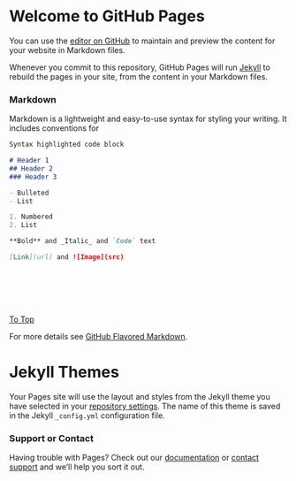 # Welcome to GitHub Pages

You can use the [editor on GitHub](https://github.com/Mananoy/Mananoy.github.io/edit/main/index.md) to maintain and preview the content for your website in Markdown files.

Whenever you commit to this repository, GitHub Pages will run [Jekyll](https://jekyllrb.com/) to rebuild the pages in your site, from the content in your Markdown files.

### Markdown

Markdown is a lightweight and easy-to-use syntax for styling your writing. It includes conventions for

```markdown
Syntax highlighted code block

# Header 1
## Header 2
### Header 3

- Bulleted
- List

1. Numbered
2. List

**Bold** and _Italic_ and `Code` text

[Link](url) and ![Image](src)
```
&nbsp;  
&nbsp; 
&nbsp;  
&nbsp; 
&nbsp;  
&nbsp; 

[To Top](#welcome-to-github-pages)

For more details see [GitHub Flavored Markdown](https://guides.github.com/features/mastering-markdown/).

# Jekyll Themes

Your Pages site will use the layout and styles from the Jekyll theme you have selected in your [repository settings](https://github.com/Mananoy/Mananoy.github.io/settings). The name of this theme is saved in the Jekyll `_config.yml` configuration file.

### Support or Contact

Having trouble with Pages? Check out our [documentation](https://docs.github.com/categories/github-pages-basics/) or [contact support](https://github.com/contact) and we’ll help you sort it out.
